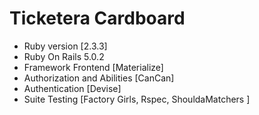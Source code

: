 # Ticketera Cardboard


* Ruby version [2.3.3]
* Ruby On Rails 5.0.2
* Framework Frontend [Materialize]
* Authorization and Abilities [CanCan]
* Authentication [Devise]
* Suite Testing [Factory Girls, Rspec, ShouldaMatchers ] 
